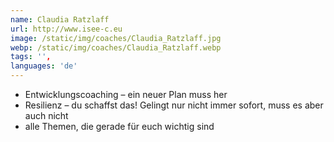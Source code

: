 ```yaml
---
name: Claudia Ratzlaff
url: http://www.isee-c.eu
image: /static/img/coaches/Claudia_Ratzlaff.jpg
webp: /static/img/coaches/Claudia_Ratzlaff.webp
tags: '',
languages: 'de'
---
```


<ul><li>Entwicklungscoaching – ein neuer Plan muss her</li><li>Resilienz – du schaffst das! Gelingt nur nicht immer sofort, muss es aber auch nicht</li><li>alle Themen, die gerade für euch wichtig sind</li></ul>
